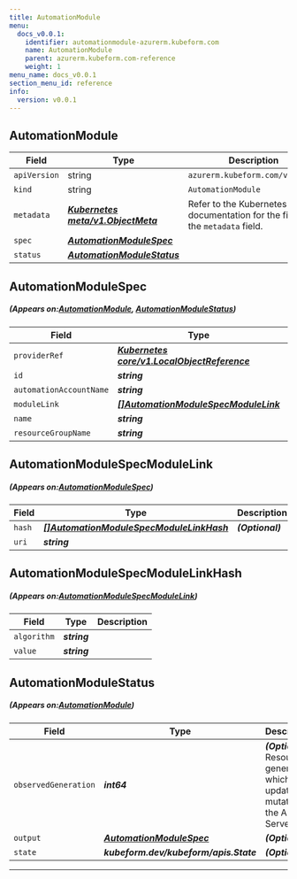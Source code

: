 ```yaml
---
title: AutomationModule
menu:
  docs_v0.0.1:
    identifier: automationmodule-azurerm.kubeform.com
    name: AutomationModule
    parent: azurerm.kubeform.com-reference
    weight: 1
menu_name: docs_v0.0.1
section_menu_id: reference
info:
  version: v0.0.1
---
```


## AutomationModule
| Field | Type | Description |
| ------ | ----- | ----------- |
| `apiVersion` | string | `azurerm.kubeform.com/v1alpha1` |
|    `kind` | string | `AutomationModule` |
| `metadata` | ***[Kubernetes meta/v1.ObjectMeta](https://kubernetes.io/docs/reference/generated/kubernetes-api/v1.13/#objectmeta-v1-meta)***|Refer to the Kubernetes API documentation for the fields of the `metadata` field.|
| `spec` | ***[AutomationModuleSpec](#AutomationModuleSpec)***||
| `status` | ***[AutomationModuleStatus](#AutomationModuleStatus)***||
## AutomationModuleSpec
##### (Appears on:[AutomationModule](#AutomationModule), [AutomationModuleStatus](#AutomationModuleStatus))
| Field | Type | Description |
| ------ | ----- | ----------- |
| `providerRef` | ***[Kubernetes core/v1.LocalObjectReference](https://kubernetes.io/docs/reference/generated/kubernetes-api/v1.13/#localobjectreference-v1-core)***||
| `id` | ***string***||
| `automationAccountName` | ***string***||
| `moduleLink` | ***[[]AutomationModuleSpecModuleLink](#AutomationModuleSpecModuleLink)***||
| `name` | ***string***||
| `resourceGroupName` | ***string***||
## AutomationModuleSpecModuleLink
##### (Appears on:[AutomationModuleSpec](#AutomationModuleSpec))
| Field | Type | Description |
| ------ | ----- | ----------- |
| `hash` | ***[[]AutomationModuleSpecModuleLinkHash](#AutomationModuleSpecModuleLinkHash)***| ***(Optional)*** |
| `uri` | ***string***||
## AutomationModuleSpecModuleLinkHash
##### (Appears on:[AutomationModuleSpecModuleLink](#AutomationModuleSpecModuleLink))
| Field | Type | Description |
| ------ | ----- | ----------- |
| `algorithm` | ***string***||
| `value` | ***string***||
## AutomationModuleStatus
##### (Appears on:[AutomationModule](#AutomationModule))
| Field | Type | Description |
| ------ | ----- | ----------- |
| `observedGeneration` | ***int64***| ***(Optional)*** Resource generation, which is updated on mutation by the API Server.|
| `output` | ***[AutomationModuleSpec](#AutomationModuleSpec)***| ***(Optional)*** |
| `state` | ***kubeform.dev/kubeform/apis.State***| ***(Optional)*** |
---
